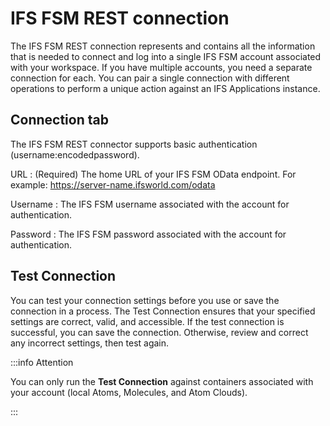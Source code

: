 # IFS FSM REST connection

<head>
  <meta name="guidename" content="Integration"/>
  <meta name="context" content="GUID-6d883586-fd75-4f15-bfd1-f89c5ec20015"/>
</head>


The IFS FSM REST connection represents and contains all the information that is needed to connect and log into a single IFS FSM account associated with your workspace. If you have multiple accounts, you need a separate connection for each. You can pair a single connection with different operations to perform a unique action against an IFS Applications instance.

## Connection tab

The IFS FSM REST connector supports basic authentication \(username:encodedpassword\).



URL
:   \(Required\) The home URL of your IFS FSM OData endpoint. For example: https://server-name.ifsworld.com/odata

Username
:   The IFS FSM username associated with the account for authentication.

Password
:   The IFS FSM password associated with the account for authentication.

## Test Connection

You can test your connection settings before you use or save the connection in a process. The Test Connection ensures that your specified settings are correct, valid, and accessible. If the test connection is successful, you can save the connection. Otherwise, review and correct any incorrect settings, then test again.

:::info Attention

You can only run the **Test Connection** against containers associated with your account (local Atoms, Molecules, and Atom Clouds).

:::